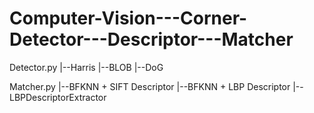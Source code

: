 # Computer-Vision---Corner-Detector---Descriptor---Matcher
Detector.py
|--Harris 
|--BLOB
|--DoG

Matcher.py
|--BFKNN + SIFT Descriptor
|--BFKNN + LBP Descriptor
|--LBPDescriptorExtractor
